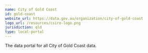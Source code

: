 ```yaml
---
name: City of Gold Coast
id: gold-coast
website_url: https://data.gov.au/organization/city-of-gold-coast
logo_url: /resources/csiro-logo.png
jurisdiction: qld
type: local-portal
---
```


The data portal for all City of Gold Coast data.